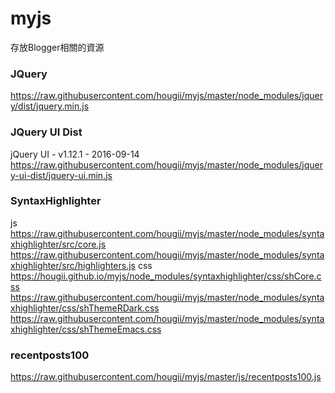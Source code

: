 # myjs
存放Blogger相關的資源

### JQuery
https://raw.githubusercontent.com/hougii/myjs/master/node_modules/jquery/dist/jquery.min.js

### JQuery UI Dist
jQuery UI - v1.12.1 - 2016-09-14
https://raw.githubusercontent.com/hougii/myjs/master/node_modules/jquery-ui-dist/jquery-ui.min.js

### SyntaxHighlighter
<link href='/SyntaxHighlighter/css/main.css' rel='stylesheet' type='text/css'>
<link href='/pub/sh/current/styles/shCore.css' rel='stylesheet' type='text/css'>
<link href='/pub/sh/current/styles/shThemeEmacs.css' rel='stylesheet' type='text/css'>
<script src='/pub/sh/current/scripts/shCore.js' type='text/javascript'></script>
<script src='/pub/sh/current/scripts/shAutoloader.js' type='text/javascript'></script>
<script src='/pub/sh/current/scripts/shBrushXml.js' type='text/javascript'></script>
<script src='/pub/sh/current/scripts/shBrushJScript.js' type='text/javascript'></script>
<script src='/pub/sh/current/scripts/shBrushCss.js' type='text/javascript'></script>
<script src='/SyntaxHighlighter/scripts/main.js' type='text/javascript'></script>


<link href='https://hougii.github.io/myjs/node_modules/syntaxhighlighter/css/main.css' rel='stylesheet' type='text/css'>
<link href='https://hougii.github.io/myjs/node_modules/syntaxhighlighter/css/shCore.css' rel='stylesheet' type='text/css'>
<link href='https://hougii.github.io/myjs/node_modules/syntaxhighlighter/css/shThemeEmacs.css' rel='stylesheet' type='text/css'>

<script src='https://hougii.github.io/myjs/node_modules/syntaxhighlighter/js/shCore.js' type='text/javascript'></script>
<script src='https://hougii.github.io/myjs/node_modules/syntaxhighlighter/js/shAutoloader.js' type='text/javascript'></script>
<script src='https://hougii.github.io/myjs/node_modules/syntaxhighlighter/js/shBrushXml.js' type='text/javascript'></script>
<script src='https://hougii.github.io/myjs/node_modules/syntaxhighlighter/js/shBrushJScript.js' type='text/javascript'></script>
<script src='https://hougii.github.io/myjs/node_modules/syntaxhighlighter/js/shBrushCss.js' type='text/javascript'></script>
<script src='https://hougii.github.io/myjs/node_modules/syntaxhighlighter/js/main.js' type='text/javascript'></script>

js
https://raw.githubusercontent.com/hougii/myjs/master/node_modules/syntaxhighlighter/src/core.js
https://raw.githubusercontent.com/hougii/myjs/master/node_modules/syntaxhighlighter/src/highlighters.js
css
https://hougii.github.io/myjs/node_modules/syntaxhighlighter/css/shCore.css
https://raw.githubusercontent.com/hougii/myjs/master/node_modules/syntaxhighlighter/css/shThemeRDark.css
https://raw.githubusercontent.com/hougii/myjs/master/node_modules/syntaxhighlighter/css/shThemeEmacs.css

### recentposts100
https://raw.githubusercontent.com/hougii/myjs/master/js/recentposts100.js